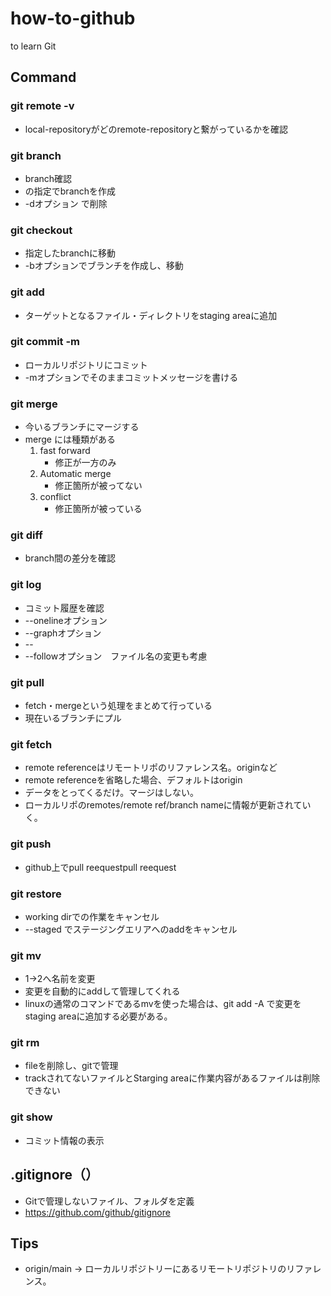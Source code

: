 # how-to-github
to learn Git

## Command

### git remote -v
- local-repositoryがどのremote-repositoryと繋がっているかを確認

### git branch
- branch確認
- <branch name>の指定でbranchを作成
- -dオプション <branch name>で削除

### git checkout <branch name>
- 指定したbranchに移動
- -bオプションでブランチを作成し、移動


### git add <target>
- ターゲットとなるファイル・ディレクトリをstaging areaに追加

### git commit -m <messeage>
- ローカルリポジトリにコミット
- -mオプションでそのままコミットメッセージを書ける

### git merge 
- 今いるブランチにマージする
- merge には種類がある
    1. fast forward
        - 修正が一方のみ
    2. Automatic merge
        - 修正箇所が被ってない
    3. conflict
        - 修正箇所が被っている

### git diff <base> <compare>
- branch間の差分を確認



### git log
- コミット履歴を確認
- --onelineオプション
- --graphオプション
- -- <file name>
- --followオプション　ファイル名の変更も考慮

### git pull <remote repository> <branch name>
- fetch・mergeという処理をまとめて行っている
- 現在いるブランチにプル

### git fetch <remote reference>
- remote referenceはリモートリポのリファレンス名。originなど
- remote referenceを省略した場合、デフォルトはorigin
- データをとってくるだけ。マージはしない。
- ローカルリポのremotes/remote ref/branch nameに情報が更新されていく。
### git push <remote repository> <branch name>
- github上でpull reequestpull reequest

### git restore <file>
- working dirでの作業をキャンセル
- --staged <file>でステージングエリアへのaddをキャンセル

### git mv <file name1> <file name2> 
- 1->2へ名前を変更
- 変更を自動的にaddして管理してくれる
- linuxの通常のコマンドであるmvを使った場合は、git add -A で変更をstaging areaに追加する必要がある。

### git rm <file name>
- fileを削除し、gitで管理
- trackされてないファイルとStarging areaに作業内容があるファイルは削除できない

### git show <commit ID>
- コミット情報の表示

## .gitignore（）
- Gitで管理しないファイル、フォルダを定義
- https://github.com/github/gitignore


## Tips
- origin/main -> ローカルリポジトリーにあるリモートリポジトリのリファレンス。

